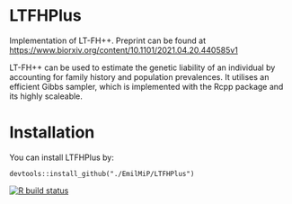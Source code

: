 # LTFHPlus

Implementation of LT-FH++. Preprint can be found at https://www.biorxiv.org/content/10.1101/2021.04.20.440585v1

LT-FH++ can be used to estimate the genetic liability of an individual by accounting for family history and population prevalences. It utilises an efficient Gibbs sampler, which is implemented with the Rcpp package and its highly scaleable. 

# Installation

You can install LTFHPlus by:

```{r}
devtools::install_github("./EmilMiP/LTFHPlus")
```

<!-- badges: start -->
[![R build status](https://github.com/EmilMiP/LTFHPlus/workflows/R-CMD-check/badge.svg)](https://github.com/EmilMiP/LTFHPlus/actions)
<!-- badges: end -->
